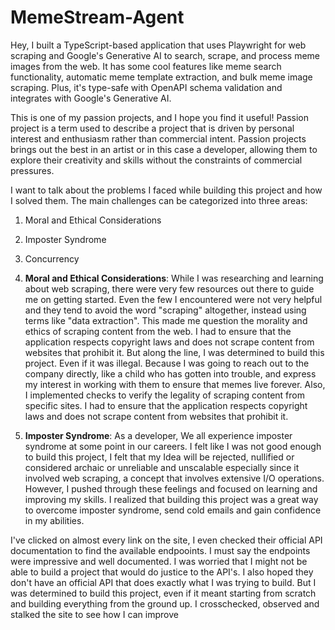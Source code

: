 # MemeStream-Agent

Hey, I built a TypeScript-based application that uses Playwright for web scraping and Google's Generative AI to search, scrape, and process meme images from the web. It has some cool features like meme search functionality, automatic meme template extraction, and bulk meme image scraping. Plus, it's type-safe with OpenAPI schema validation and integrates with Google's Generative AI.

This is one of my passion projects, and I hope you find it useful! Passion project is a term used to describe a project that is driven by personal interest and enthusiasm rather than commercial intent. Passion projects brings out the best in an artist or in this case a developer, allowing them to explore their creativity and skills without the constraints of commercial pressures.

I want to talk about the problems I faced while building this project and how I solved them. The main challenges can be categorized into three areas:

1. Moral and Ethical Considerations
2. Imposter Syndrome
3. Concurrency


1. **Moral and Ethical Considerations**: While I was researching and learning about web scraping, there were very few resources out there to guide me on getting started. Even the few I encountered were not very helpful and they tend to avoid the word "scraping" altogether, instead using terms like "data extraction". This made me question the morality and ethics of scraping content from the web. I had to ensure that the application respects copyright laws and does not scrape content from websites that prohibit it. But along the line, I was determined to build this project. Even if it was illegal. Because I was going to reach out to the company directly, like a child who has gotten into trouble, and express my interest in working with them to ensure that memes live forever.
Also, I implemented checks to verify the legality of scraping content from specific sites. I had to ensure that the application respects copyright laws and does not scrape content from websites that prohibit it.

2. **Imposter Syndrome**: As a developer, We all experience imposter syndrome at some point in our careers. I felt like I was not good enough to build this project, I felt that my Idea will be rejected, nullified or considered archaic or unreliable and unscalable especially since it involved web scraping, a concept that involves extensive I/O operations. However, I pushed through these feelings and focused on learning and improving my skills. I realized that building this project was a great way to overcome imposter syndrome, send cold emails and gain confidence in my abilities.

I've clicked on almost every link on the site, I even checked their official API documentation to find the available endpooints. I must say the endpoints were impressive and well documented. I was worried that I might not be able to build a project that would do justice to the API's. I also hoped they don't have an official API that does exactly what I was trying to build. But I was determined to build this project, even if it meant starting from scratch and building everything from the ground up. I crosschecked, observed and stalked the site to see how I can improve 